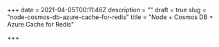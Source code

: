 +++
date = 2021-04-05T00:11:46Z
description = ""
draft = true
slug = "node-cosmos-db-azure-cache-for-redis"
title = "Node + Cosmos DB + Azure Cache for Redis"

+++




